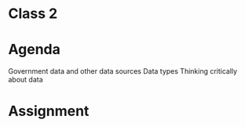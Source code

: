 # Class 2

# Agenda
Government data and other data sources
Data types
Thinking critically about data

# Assignment
